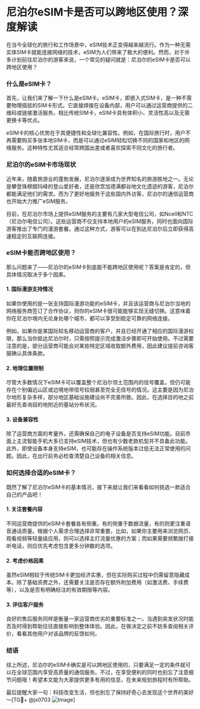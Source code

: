 # 尼泊尔eSIM卡是否可以跨地区使用？深度解读

在当今全球化的旅行和工作场景中，eSIM技术正变得越来越流行。作为一种无需实体SIM卡就能连接网络的技术，eSIM为人们带来了极大的便利。然而，对于许多计划前往尼泊尔的游客来说，一个常见的疑问就是：尼泊尔的eSIM卡是否可以跨地区使用？

### 什么是eSIM卡？

首先，让我们来了解一下什么是eSIM卡。eSIM卡，即嵌入式SIM卡，是一种不需要物理插拔的SIM卡形式。它直接焊接在设备内部，用户可以通过运营商提供的二维码或链接激活服务。相比传统SIM卡，eSIM卡具有体积小、灵活性高以及无需更换卡等优点。

eSIM卡的核心优势在于其便捷性和全球化兼容性。例如，在国际旅行时，用户不再需要购买多张本地SIM卡，而是可以通过eSIM轻松切换不同的国家和地区的网络服务。这种特性尤其适合经常跨国出差或者喜欢探索不同文化的旅行者。

### 尼泊尔的eSIM卡市场现状

近年来，随着旅游业的蓬勃发展，尼泊尔逐渐成为世界知名的旅游胜地之一。无论是攀登珠穆朗玛峰的登山爱好者，还是欣赏加德满都谷地文化遗迹的游客，尼泊尔都能满足他们的需求。而为了更好地服务于这些国内外访客，尼泊尔的通信运营商也开始大力推广eSIM服务。

目前，在尼泊尔市场上提供eSIM服务的主要有几家大型电信公司，如Ncell和NTC（尼泊尔电信公司）。这些运营商不仅支持本地用户的eSIM服务，同时也面向国际游客推出了专门的漫游套餐。通过这种方式，游客可以在到达尼泊尔后立即获得高速稳定的互联网连接。

### eSIM卡能否跨地区使用？

那么问题来了——尼泊尔的eSIM卡到底能不能跨地区使用呢？答案是肯定的，但具体情况取决于多个因素。

#### 1. 国际漫游支持情况

如果你使用的是一张支持国际漫游功能的eSIM卡，并且该运营商与尼泊尔当地的网络服务商签订了合作协议，则你的eSIM卡很可能能够实现无缝切换。这意味着你在尼泊尔境内无论身处哪个城市，都可以享受到稳定可靠的网络连接。

例如，如果你是某国际知名移动运营商的客户，并且已经开通了相应的国际漫游权限，那么当你抵达尼泊尔时，只需按照提示完成激活步骤即可开始使用。不过需要注意的是，部分运营商可能会对某些特定区域收取额外费用，因此建议提前咨询客服确认具体条款。

#### 2. 地理位置限制

尽管大多数情况下eSIM卡可以覆盖整个尼泊尔领土范围内的信号覆盖，但仍可能存在个别偏远山区或边境地带信号较弱甚至完全无信号的情况。这主要是因为尼泊尔地形复杂多样，部分地区基础设施建设尚不完善所致。因此，在选择目的地之前最好先查询目的地附近的基站分布状况。

#### 3. 设备兼容性

除了运营商方面的考量外，还需确保自己的电子设备是否支持eSIM功能。目前市面上主流智能手机大多已支持eSIM技术，但也有少数老款机型并不具备此功能。此外，即使设备本身支持eSIM，也可能存在操作系统版本过低无法正常使用的问题。因此，在出行前务必检查清楚自己设备的相关信息。

### 如何选择合适的eSIM卡？

既然了解了尼泊尔eSIM卡的基本情况，接下来就让我们来看看如何挑选一款适合自己的产品吧！

#### 1. 关注套餐内容

不同运营商提供的eSIM卡套餐各有侧重。有的侧重于数据流量，有的则更注重语音通话质量。根据个人需求合理选择非常重要。比如，如果你主要用来浏览网页、观看视频等轻量级应用，则可以选择主打流量优惠的方案；而如果需要频繁拨打接听电话，则应优先考虑包含更多分钟数的选项。

#### 2. 考虑价格因素

虽然eSIM相较于传统SIM卡更加经济实惠，但在实际购买过程中仍需留意隐藏成本。除了基础资费之外，还需要关注是否存在额外附加费用（如激活费、手续费等），以及是否有明确标注的有效期限等内容。

#### 3. 评估客户服务

良好的售后服务同样是衡量一家运营商优劣的重要标准之一。当遇到突发状况时能否及时得到帮助往往直接影响到整体体验。因此，在做决定之前不妨多查阅相关评价，看看其他用户对该品牌的反馈如何。

### 结语

综上所述，尼泊尔的eSIM卡确实是可以跨地区使用的，只要满足一定的条件就可以在全球范围内享受高质量的通信服务。不过，在享受便利的同时也别忘了注意细节问题哦！希望本文能为大家提供更多有用的信息，在未来规划旅程时有所帮助。

最后提醒大家一句：科技改变生活，但也别忘了保持好奇心去发现这个世界的美好～[TG💪+ @jx0703 ![Image](https://github.com/user-attachments/assets/dbca1d08-cadb-493c-b0ec-ad6f7a83f270)]